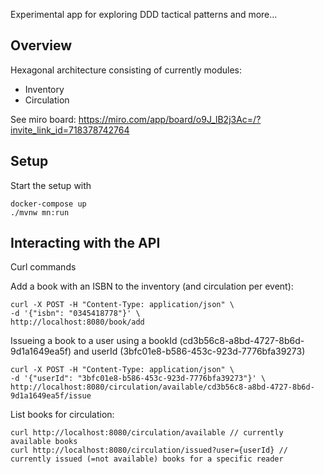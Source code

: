 Experimental app for exploring DDD tactical patterns and more...

## Overview

Hexagonal architecture consisting of currently modules:

- Inventory
- Circulation

See miro board: https://miro.com/app/board/o9J_lB2j3Ac=/?invite_link_id=718378742764

## Setup

Start the setup with 

```shell
docker-compose up
./mvnw mn:run
```


## Interacting with the API

Curl commands

Add a book with an ISBN to the inventory (and circulation per event):
```shell
curl -X POST -H "Content-Type: application/json" \
-d '{"isbn": "0345418778"}' \
http://localhost:8080/book/add
```

Issueing a book to a user using a bookId (cd3b56c8-a8bd-4727-8b6d-9d1a1649ea5f) and userId (3bfc01e8-b586-453c-923d-7776bfa39273)

```shell
curl -X POST -H "Content-Type: application/json" \
-d '{"userId": "3bfc01e8-b586-453c-923d-7776bfa39273"}' \
http://localhost:8080/circulation/available/cd3b56c8-a8bd-4727-8b6d-9d1a1649ea5f/issue 
```

List books for circulation:

```shell
curl http://localhost:8080/circulation/available // currently available books
curl http://localhost:8080/circulation/issued?user={userId} // currently issued (=not available) books for a specific reader
```